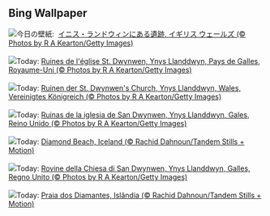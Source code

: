 ## Bing Wallpaper
![](https://www.bing.com/th?id=OHR.DwynwensDay_JA-JP1767839645_UHD.jpg&w=1000)今日の壁紙: &nbsp;[イニス・ランドウィンにある遺跡, イギリス ウェールズ (© Photos by R A Kearton/Getty Images)](https://www.bing.com/th?id=OHR.DwynwensDay_JA-JP1767839645_UHD.jpg)
<br><br/>
![](https://www.bing.com/th?id=OHR.DwynwensDay_FR-FR7589802554_UHD.jpg&w=1000)Today: [Ruines de l'église St. Dwynwen, Ynys Llanddwyn, Pays de Galles, Royaume-Uni (© Photos by R A Kearton/Getty Images)](https://www.bing.com/th?id=OHR.DwynwensDay_FR-FR7589802554_UHD.jpg)
<br><br/>
![](https://www.bing.com/th?id=OHR.DwynwensDay_DE-DE3164731658_UHD.jpg&w=1000)Today: [Ruinen der St. Dwynwen's Church, Ynys Llanddwyn, Wales, Vereinigtes Königreich (© Photos by R A Kearton/Getty Images)](https://www.bing.com/th?id=OHR.DwynwensDay_DE-DE3164731658_UHD.jpg)
<br><br/>
![](https://www.bing.com/th?id=OHR.DwynwensDay_ES-ES2710084737_UHD.jpg&w=1000)Today: [Ruinas de la iglesia de San Dwynwen, Ynys Llanddwyn, Gales, Reino Unido (© Photos by R A Kearton/Getty Images)](https://www.bing.com/th?id=OHR.DwynwensDay_ES-ES2710084737_UHD.jpg)
<br><br/>
![](https://www.bing.com/th?id=OHR.IcelandBeach_EN-GB3731647332_UHD.jpg&w=1000)Today: [Diamond Beach, Iceland (© Rachid Dahnoun/Tandem Stills + Motion)](https://www.bing.com/th?id=OHR.IcelandBeach_EN-GB3731647332_UHD.jpg)
<br><br/>
![](https://www.bing.com/th?id=OHR.DwynwensDay_IT-IT3386589226_UHD.jpg&w=1000)Today: [Rovine della Chiesa di San Dwynwen, Ynys Llanddwyn, Galles, Regno Unito (© Photos by R A Kearton/Getty Images)](https://www.bing.com/th?id=OHR.DwynwensDay_IT-IT3386589226_UHD.jpg)
<br><br/>
![](https://www.bing.com/th?id=OHR.IcelandBeach_PT-BR2508967674_UHD.jpg&w=1000)Today: [Praia dos Diamantes, Islândia (© Rachid Dahnoun/Tandem Stills + Motion)](https://www.bing.com/th?id=OHR.IcelandBeach_PT-BR2508967674_UHD.jpg)
<br><br/>
